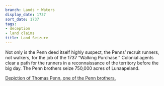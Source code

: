 ```yaml
---
branch: Lands + Waters
display_date: 1737
sort_date: 1737
tags:
- deception
- land claims
title: Land Seizure
---
```


Not only is the Penn deed itself highly suspect, the Penns’ recruit runners, not walkers, for the job of the 1737 “Walking Purchase.” Colonial agents clear a path for the runners in a reconnaissance of the territory before the big day. The Penn brothers seize 750,000 acres of Lunaapeland.

[Depiction of Thomas Penn, one of the Penn brothers.](https://commons.wikimedia.org/wiki/File:Thomas_Penn_by_Arthur_Devis_(1712-1787).jpg#/media/File:Thomas_Penn_by_Arthur_Devis_(1712-1787).jpg)

